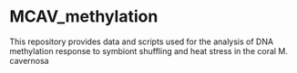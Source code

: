 # MCAV_methylation
This repository provides data and scripts used for the analysis of DNA methylation response to symbiont shuffling and heat stress in the coral M. cavernosa
